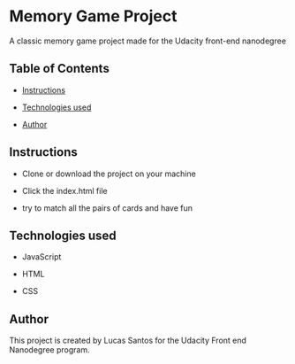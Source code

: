# Memory Game Project

A classic memory game project made for the Udacity front-end nanodegree


## Table of Contents

* [Instructions](#Instructions)

* [Technologies used](#Technologiesused)

* [Author](#Author)



## Instructions 

* Clone or download the project on your machine

* Click the index.html file

* try to match all the pairs of cards and have fun



## Technologies used


* JavaScript

* HTML

* CSS


## Author

This project is created by Lucas Santos for the Udacity Front end Nanodegree program.
